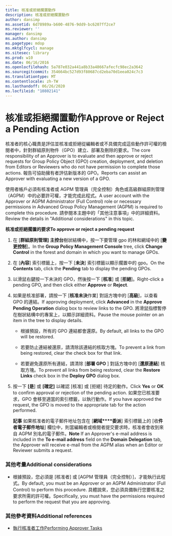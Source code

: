 ```yaml
---
title: 核准或拒絕擱置動作
description: 核准或拒絕擱置動作
author: dansimp
ms.assetid: 6d78989a-b600-4876-9dd9-bc6207ff2ce7
ms.reviewer: ''
manager: dansimp
ms.author: dansimp
ms.pagetype: mdop
ms.mktglfcycl: manage
ms.sitesec: library
ms.prod: w10
ms.date: 06/16/2016
ms.openlocfilehash: 5a787e032a441a8b33a48667afecfc98ec2a3642
ms.sourcegitcommit: 354664bc527d93f80687cd2eba70d1eea024c7c3
ms.translationtype: MT
ms.contentlocale: zh-TW
ms.lasthandoff: 06/26/2020
ms.locfileid: "10802141"
---
```

# <span data-ttu-id="5531d-103">核准或拒絕擱置動作</span><span class="sxs-lookup"><span data-stu-id="5531d-103">Approve or Reject a Pending Action</span></span>


<span data-ttu-id="5531d-104">核准者的核心職責是評估並核准或拒絕從編輯者或不具備完成這些動作許可權的檢閱者中，針對群組原則物件（GPO）建立、部署及刪除的要求。</span><span class="sxs-lookup"><span data-stu-id="5531d-104">The core responsibility of an Approver is to evaluate and then approve or reject requests for Group Policy Object (GPO) creation, deployment, and deletion from Editors or Reviewers who do not have permission to complete those actions.</span></span> <span data-ttu-id="5531d-105">報告可協助擁有者評估新版本的 GPO。</span><span class="sxs-lookup"><span data-stu-id="5531d-105">Reports can assist an Approver with evaluating a new version of a GPO.</span></span>

<span data-ttu-id="5531d-106">使用者帳戶必須有核准者或 AGPM 管理員（完全控制）角色或高級群組原則管理（AGPM）中的必要許可權，才能完成此程式。</span><span class="sxs-lookup"><span data-stu-id="5531d-106">A user account with the Approver or AGPM Administrator (Full Control) role or necessary permissions in Advanced Group Policy Management (AGPM) is required to complete this procedure.</span></span> <span data-ttu-id="5531d-107">請參閱本主題中的「其他注意事項」中的詳細資料。</span><span class="sxs-lookup"><span data-stu-id="5531d-107">Review the details in "Additional considerations" in this topic.</span></span>

**<span data-ttu-id="5531d-108">核准或拒絕擱置的要求</span><span class="sxs-lookup"><span data-stu-id="5531d-108">To approve or reject a pending request</span></span>**

1.  <span data-ttu-id="5531d-109">在 [**群組原則管理] 主控台**樹狀結構中，按一下要管理 gpo 的林和網域中的 [**變更控制**]。</span><span class="sxs-lookup"><span data-stu-id="5531d-109">In the **Group Policy Management Console** tree, click **Change Control** in the forest and domain in which you want to manage GPOs.</span></span>

2.  <span data-ttu-id="5531d-110">在 [**內容**] 索引標籤上，按一下 [**未決**] 索引標籤以顯示擱置中的 gpo。</span><span class="sxs-lookup"><span data-stu-id="5531d-110">On the **Contents** tab, click the **Pending** tab to display the pending GPOs.</span></span>

3.  <span data-ttu-id="5531d-111">以滑鼠右鍵按一下未決的 GPO，然後按一下 [**核准**] 或 [**拒絕**]。</span><span class="sxs-lookup"><span data-stu-id="5531d-111">Right-click a pending GPO, and then click either **Approve** or **Reject**.</span></span>

4.  <span data-ttu-id="5531d-112">如果是核准部署，請按一下 [**核准未決**作業] 對話方塊中的 [**高級**]，以查看 GPO 的連結。</span><span class="sxs-lookup"><span data-stu-id="5531d-112">If approving deployment, click **Advanced** in the **Approve Pending Operation** dialog box to review links to the GPO.</span></span> <span data-ttu-id="5531d-113">將滑鼠指標暫停在樹狀結構中的專案上，以顯示詳細資料。</span><span class="sxs-lookup"><span data-stu-id="5531d-113">Pause the mouse pointer on an item in the tree to display details.</span></span>

    -   <span data-ttu-id="5531d-114">根據預設，所有的 GPO 連結都會還原。</span><span class="sxs-lookup"><span data-stu-id="5531d-114">By default, all links to the GPO will be restored.</span></span>

    -   <span data-ttu-id="5531d-115">若要防止連結被還原，請清除該連結的核取方塊。</span><span class="sxs-lookup"><span data-stu-id="5531d-115">To prevent a link from being restored, clear the check box for that link.</span></span>

    -   <span data-ttu-id="5531d-116">若要避免還原所有連結，請清除 [**部署 GPO** ] 對話方塊中的 [**還原連結**] 核取方塊。</span><span class="sxs-lookup"><span data-stu-id="5531d-116">To prevent all links from being restored, clear the **Restore Links** check box in the **Deploy GPO** dialog box.</span></span>

5.  <span data-ttu-id="5531d-117">按一下 **[是**] 或 **[確定]** 以確認 [核准] 或 [拒絕] 待定的動作。</span><span class="sxs-lookup"><span data-stu-id="5531d-117">Click **Yes** or **OK** to confirm approval or rejection of the pending action.</span></span> <span data-ttu-id="5531d-118">如果您已核准要求，GPO 會移至適當的索引標籤，以執行動作。</span><span class="sxs-lookup"><span data-stu-id="5531d-118">If you have approved the request, the GPO is moved to the appropriate tab for the action performed.</span></span>

    <span data-ttu-id="5531d-119">**記事** 如果核准者的電子郵件地址包含在 [**網域\*\*\*\*委派**] 索引標籤上的 [收**件者電子郵件地址**] 欄位中，則當編輯者或檢閱者提交要求時，核准者會收到來自 AGPM 別名的電子郵件。</span><span class="sxs-lookup"><span data-stu-id="5531d-119">**Note** If an Approver's e-mail address is included in the **To e-mail address** field on the **Domain** **Delegation** tab, the Approver will receive e-mail from the AGPM alias when an Editor or Reviewer submits a request.</span></span>

     

### <span data-ttu-id="5531d-120">其他考量</span><span class="sxs-lookup"><span data-stu-id="5531d-120">Additional considerations</span></span>

-   <span data-ttu-id="5531d-121">根據預設，您必須是 [核准者] 或 [AGPM 管理員（完全控制）]，才能執行此程式。</span><span class="sxs-lookup"><span data-stu-id="5531d-121">By default, you must be an Approver or an AGPM Administrator (Full Control) to perform this procedure.</span></span> <span data-ttu-id="5531d-122">具體說來，您必須具備執行您要核准之要求所需的許可權。</span><span class="sxs-lookup"><span data-stu-id="5531d-122">Specifically, you must have the permissions required to perform the request that you are approving.</span></span>

### <span data-ttu-id="5531d-123">其他參考資料</span><span class="sxs-lookup"><span data-stu-id="5531d-123">Additional references</span></span>

-   [<span data-ttu-id="5531d-124">執行核准者工作</span><span class="sxs-lookup"><span data-stu-id="5531d-124">Performing Approver Tasks</span></span>](performing-approver-tasks-agpm30ops.md)

 

 





